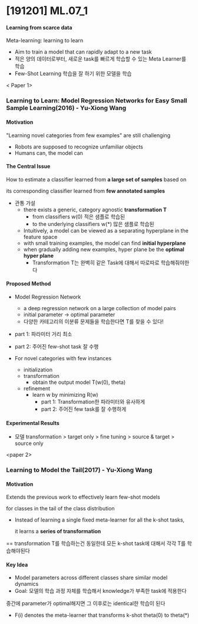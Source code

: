 # [191201] ML.07_1

#### Learning from scarce data

Meta-learning: learning to learn

- Aim to train a model that can rapidly adapt to a new task
- 적은 양의 데이터로부터, 새로운 task를 빠르게 학습할 수 있는 Meta Learner를 학습
- Few-Shot Learning 학습을 잘 하기 위한 모델을 학습



< Paper 1>

### Learning to Learn: Model Regression Networks for Easy Small Sample Learning(2016) - Yu-Xiong Wang

#### Motivation

"Learning novel categories from few examples" are still challenging

- Robots are supposed to recognize unfamiliar objects
- Humans can, the model can



#### The Central Issue

How to estimate a classifier learned from <b>a large set of samples</b> based on

its corresponding classifier learned from <b>few annotated samples</b>

- 관통 가설 
  - there exists a generic, category agnostic <b>transformation T</b>
    - from classifiers w(0) 적은 샘플로 학습된
    - to the underlying classifiers w(*) 많은 샘플로 학습된 
  - Intuitively, a model can be viewed as a separating hyperplane in the feature space
  - with small training examples, the model can find <b>initial hyperplane</b>
  - when gradually adding new examples, hyper plane be the <b>optimal hyper plane</b>
    - Transformation T는 완벽히 같은 Task에 대해서 따로따로 학습해줘야한다

#### Proposed Method

- Model Regression Network
  - a deep regression network on a large collection of model pairs
  - initial parameter -> optimal parameter
  - 다양한 카테고리의 이분류 문제들을 학습한다면 T를 찾을 수 있다!

- part 1: 파라미터 거리 최소

- part 2: 주어진 few-shot task 잘 수행

  

- For novel categories with few instances
  - initialization
  - transformation
    - obtain the output model T(w(0), theta) 
  - refinement
    - learn w by minimizing R(w)
      - part 1: Transformation한 파라미터와 유사하게
      - part 2: 주어진 few task를 잘 수행하게

#### Experimental Results

-  모델 transformation > target only > fine tuning > source & target > source only



<paper 2>

### Learning to Model the Tail(2017) - Yu-Xiong Wang

#### Motivation

Extends the previous work to effectively learn few-shot models 

for classes in the tail of the class distribution

- Instead of learning a single fixed meta-learner for all the k-shot tasks,

  it learns a <b> series of transformation</b>

== transformation T를 학습하는건 동일한데 모든 k-shot task에 대해서 각각 T를 학습해야된다



#### Key Idea

- Model parameters across different classes share similar model dynamics
- Goal: 모델의 학습 과정 자체를 학습해서 knowledge가 부족한 task에 적용한다

중간에 parameter가 optimal해지면 그 이후로는 identical한 학습이 된다

- F(i) denotes the meta-learner that transforms k-shot theta(0) to theta(*)

